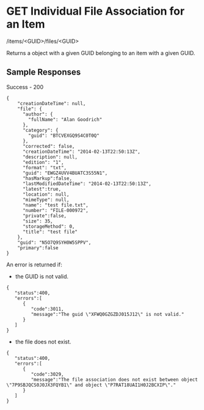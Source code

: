 # GET Individual File Association for an Item


/items/&lt;GUID&gt;/files/&lt;GUID&gt;

Returns a  object with a given GUID belonging to an item with a given GUID. 

## Sample Responses
Success \- 200

```
{
    "creationDateTime": null,
    "file": {
      "author": {
        "fullName": "Alan Goodrich"
      },
      "category": {
        "guid": "BTCVEXGQ9S4C0T0Q"
      },
      "corrected": false,
      "creationDateTime": "2014-02-13T22:50:13Z",
      "description": null,
      "edition": "1",
      "format": "txt",
      "guid": "EWGZ4UVV4BUATC3S55N1",
      "hasMarkup":false,
      "lastModifiedDateTime": "2014-02-13T22:50:13Z",
      "latest":true,
      "location": null,
      "mimeType": null,
      "name": "test file.txt",
      "number": "FILE-000972",
      "private":false,
      "size": 35,
      "storageMethod": 0,
      "title": "test file"
    },
    "guid": "N5O7Q9SYH0W5SPPV",
    "primary":false
}

```
An error is returned if:

* the GUID is not valid.

```
{  
   "status":400,
   "errors":[  
      {  
         "code":3011,
         "message":"The guid \"XFWQ0GZGZDJ015J12\" is not valid."
      }
   ]
}
```
* the file does not exist.

```
{  
   "status":400,
   "errors":[  
      {  
         "code":3029,
         "message":"The file association does not exist between object \"7P9SBJQCS0J0JX3FQYB1\" and object \"P7RAT18UAI1H0J2BCXIP\"."
      }
   ]
}
```
